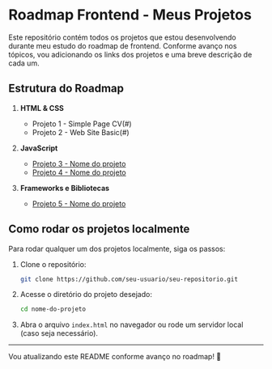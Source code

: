 # Roadmap Frontend - Meus Projetos

Este repositório contém todos os projetos que estou desenvolvendo durante meu estudo do roadmap de frontend. Conforme avanço nos tópicos, vou adicionando os links dos projetos e uma breve descrição de cada um.

## Estrutura do Roadmap
1. **HTML & CSS**
   - Projeto 1 - Simple Page CV(#)  
   - Projeto 2 - Web Site Basic(#)  

2. **JavaScript**
   - [Projeto 3 - Nome do projeto](#)  
   - [Projeto 4 - Nome do projeto](#)  

3. **Frameworks e Bibliotecas**
   - [Projeto 5 - Nome do projeto](#)  

## Como rodar os projetos localmente
Para rodar qualquer um dos projetos localmente, siga os passos:

1. Clone o repositório:
   ```bash
   git clone https://github.com/seu-usuario/seu-repositorio.git
   ```
2. Acesse o diretório do projeto desejado:
   ```bash
   cd nome-do-projeto
   ```
3. Abra o arquivo `index.html` no navegador ou rode um servidor local (caso seja necessário).

---

Vou atualizando este README conforme avanço no roadmap! 🚀

